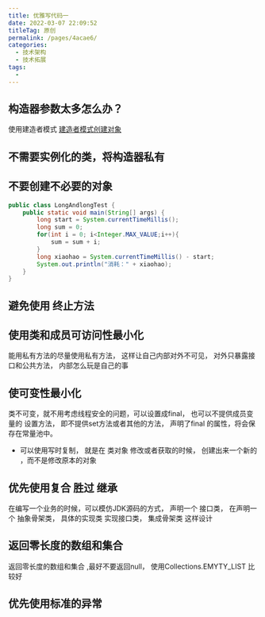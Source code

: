 ```yaml
---
title: 优雅写代码一
date: 2022-03-07 22:09:52
titleTag: 原创
permalink: /pages/4acae6/
categories: 
  - 技术架构
  - 技术拓展
tags: 
  - 
---
```

##  构造器参数太多怎么办？
使用建造者模式 [建造者模式创建对象](../../backendtechnology/design/15_builder.md)

## 不需要实例化的类，将构造器私有
## 不要创建不必要的对象

```java 
public class LongAndlongTest {
    public static void main(String[] args) {
        long start = System.currentTimeMillis();
        long sum = 0;
        for(int i = 0; i<Integer.MAX_VALUE;i++){
            sum = sum + i;
        }
        long xiaohao = System.currentTimeMillis() - start;
        System.out.println("消耗：" + xiaohao);
    }
}

```

## 避免使用 终止方法


## 使用类和成员可访问性最小化

能用私有方法的尽量使用私有方法， 这样让自己内部对外不可见， 对外只暴露接口和公共方法， 内部怎么玩是自己的事

## 使可变性最小化
类不可变，就不用考虑线程安全的问题，可以设置成final， 也可以不提供成员变量的 设置方法， 即不提供set方法或者其他的方法，
声明了final 的属性，将会保存在常量池中。

* 可以使用写时复制， 就是在 类对象 修改或者获取的时候， 创建出来一个新的 ，而不是修改原本的对象

## 优先使用复合 **胜过** 继承
在编写一个业务的时候，可以模仿JDK源码的方式， 声明一个 接口类， 在声明一个 抽象骨架类， 具体的实现类 实现接口类， 集成骨架类 这样设计

## 返回零长度的数组和集合 

返回零长度的数组和集合 ,最好不要返回null， 使用Collections.EMYTY_LIST  比较好


## 优先使用标准的异常
